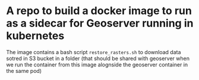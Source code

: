 # A repo to build a docker image to run as a sidecar for Geoserver running in kubernetes

The image contains a bash script `restore_rasters.sh` to download data sotred in S3 bucket in a folder (that should be shared with geoserver when we run the container from this image alognside the geoserver container in the same pod)
